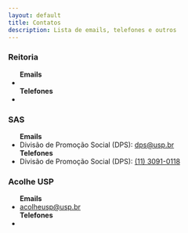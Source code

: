 ```yaml
---
layout: default
title: Contatos
description: Lista de emails, telefones e outros
---
```


<!-- 
Em href="" colocar dentro das aspas o link 
do caminho do arquivo audios.md do respectivo ano
-->

<h3>Reitoria</h3>
<ul>
    <b>Emails</b>
    <li><a href="mailto:"></a></li>
    <b>Telefones</b>
    <li><a href="tel:"></a></li>
</ul>

<h3>SAS</h3>
<ul>
    <b>Emails</b>
    <li>Divisão de Promoção Social (DPS): <a href="mailto:dps@usp.br">dps@usp.br</a></li>
    <b>Telefones</b>
    <li>Divisão de Promoção Social (DPS): <a href="tel:+551130910118">(11) 3091-0118</a></li>
</ul>

<h3>Acolhe USP</h3>
<ul>
    <b>Emails</b>
    <li><a href="mailto:acolheusp@usp.br">acolheusp@usp.br</a></li>
    <b>Telefones</b>
    <li><a href="tel:"></a></li>

</ul>
